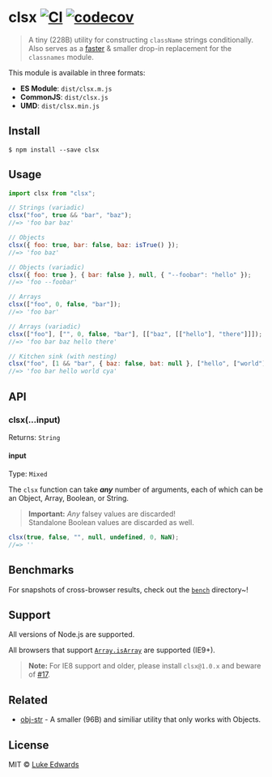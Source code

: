# clsx [![CI](https://github.com/lukeed/clsx/workflows/CI/badge.svg)](https://github.com/lukeed/clsx/actions?query=workflow%3ACI) [![codecov](https://badgen.net/codecov/c/github/lukeed/clsx)](https://codecov.io/gh/lukeed/clsx)

> A tiny (228B) utility for constructing `className` strings conditionally.<Br>Also serves as a [faster](/bench) & smaller drop-in replacement for the `classnames` module.

This module is available in three formats:

-   **ES Module**: `dist/clsx.m.js`
-   **CommonJS**: `dist/clsx.js`
-   **UMD**: `dist/clsx.min.js`

## Install

```
$ npm install --save clsx
```

## Usage

```js
import clsx from "clsx";

// Strings (variadic)
clsx("foo", true && "bar", "baz");
//=> 'foo bar baz'

// Objects
clsx({ foo: true, bar: false, baz: isTrue() });
//=> 'foo baz'

// Objects (variadic)
clsx({ foo: true }, { bar: false }, null, { "--foobar": "hello" });
//=> 'foo --foobar'

// Arrays
clsx(["foo", 0, false, "bar"]);
//=> 'foo bar'

// Arrays (variadic)
clsx(["foo"], ["", 0, false, "bar"], [["baz", [["hello"], "there"]]]);
//=> 'foo bar baz hello there'

// Kitchen sink (with nesting)
clsx("foo", [1 && "bar", { baz: false, bat: null }, ["hello", ["world"]]], "cya");
//=> 'foo bar hello world cya'
```

## API

### clsx(...input)

Returns: `String`

#### input

Type: `Mixed`

The `clsx` function can take **_any_** number of arguments, each of which can be an Object, Array, Boolean, or String.

> **Important:** _Any_ falsey values are discarded!<br>Standalone Boolean values are discarded as well.

```js
clsx(true, false, "", null, undefined, 0, NaN);
//=> ''
```

## Benchmarks

For snapshots of cross-browser results, check out the [`bench`](/bench) directory~!

## Support

All versions of Node.js are supported.

All browsers that support [`Array.isArray`](https://developer.mozilla.org/en-US/docs/Web/JavaScript/Reference/Global_Objects/Array/isArray#Browser_compatibility) are supported (IE9+).

> **Note:** For IE8 support and older, please install `clsx@1.0.x` and beware of [#17](https://github.com/lukeed/clsx/issues/17).

## Related

-   [obj-str](https://github.com/lukeed/obj-str) - A smaller (96B) and similiar utility that only works with Objects.

## License

MIT © [Luke Edwards](https://lukeed.com)
